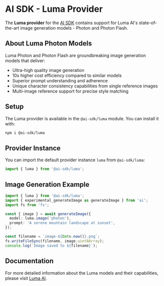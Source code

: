 # AI SDK - Luma Provider

The **Luma provider** for the [AI SDK](https://sdk.vercel.ai/docs) contains support for Luma AI's state-of-the-art image generation models - Photon and Photon Flash.

## About Luma Photon Models

Luma Photon and Photon Flash are groundbreaking image generation models that deliver:

- Ultra-high quality image generation
- 10x higher cost efficiency compared to similar models
- Superior prompt understanding and adherence
- Unique character consistency capabilities from single reference images
- Multi-image reference support for precise style matching

## Setup

The Luma provider is available in the `@ai-sdk/luma` module. You can install it with:

```bash
npm i @ai-sdk/luma
```

## Provider Instance

You can import the default provider instance `luma` from `@ai-sdk/luma`:

```ts
import { luma } from '@ai-sdk/luma';
```

## Image Generation Example

```ts
import { luma } from '@ai-sdk/luma';
import { experimental_generateImage as generateImage } from 'ai';
import fs from 'fs';

const { image } = await generateImage({
  model: luma.image('photon'),
  prompt: 'A serene mountain landscape at sunset',
});

const filename = `image-${Date.now()}.png`;
fs.writeFileSync(filename, image.uint8Array);
console.log(`Image saved to ${filename}`);
```

## Documentation

For more detailed information about the Luma models and their capabilities, please visit [Luma AI](https://lumalabs.ai/).
